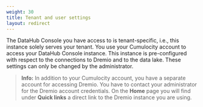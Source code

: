 ```yaml
---
weight: 30
title: Tenant and user settings
layout: redirect
---
```


The DataHub Console you have access to is tenant-specific, i.e., this instance solely serves your tenant. You use your Cumulocity account to access your DataHub Console instance. This instance is pre-configured with respect to the connections to Dremio and to the data lake. These settings can only be changed by the administrator.

> **Info:** In addition to your Cumulocity account, you have a separate account for accessing Dremio. You have to contact your administrator for the Dremio account credentials. On the **Home** page you will find under **Quick links** a direct link to the Dremio instance you are using.
